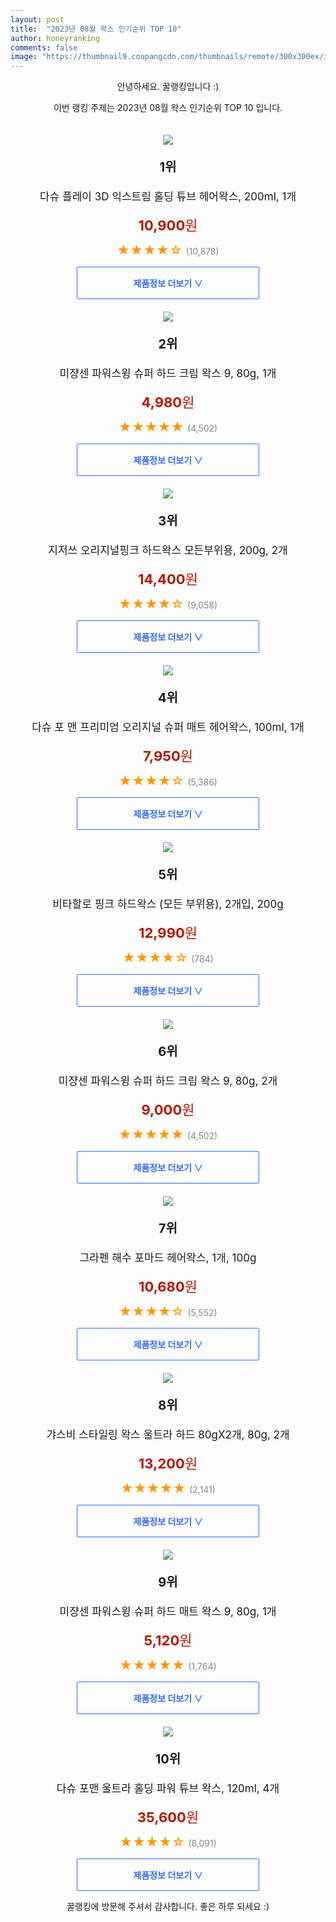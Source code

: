 ```yaml
---
layout: post
title:  "2023년 08월 왁스 인기순위 TOP 10"
author: honeyranking
comments: false
image: "https://thumbnail9.coupangcdn.com/thumbnails/remote/300x300ex/image/retail/images/8237743940964630-f24cac60-a74d-4b41-b5aa-3a6ca1dfb711.jpg"
---
```

<p style="text-align: center;">안녕하세요. 꿀랭킹입니다 :)</p>
<p style="text-align: center;">이번 랭킹 주제는 2023년 08월 왁스 인기순위 TOP 10 입니다.</p><center><img src="https://thumbnail9.coupangcdn.com/thumbnails/remote/300x300ex/image/retail/images/8237743940964630-f24cac60-a74d-4b41-b5aa-3a6ca1dfb711.jpg" style="margin-top:20px" /></center><p style="text-align: center; font-size: 20px"><b>1위</b></p><p style="text-align: center; font-size: 17px">다슈 플레이 3D 익스트림 홀딩 튜브 헤어왁스, 200ml, 1개</p><p style="text-align: center;"><span style="color: #b61800; font-size: 22px;"><b>10,900</b>원</span></p><p style="text-align: center;"><span style="color: #ff9600; font-size: 20px;">★★★★☆ </span><span style="color: #878787;">(10,878)</span></p><center><a href="https://link.coupang.com/a/5NKDk"><div style="font-size: 14px; display: inline-block; padding: 15px 90px; color: #346aff; border-radius: 2px; border: 1px solid #346aff; cursor: pointer;"><b>제품정보 더보기 &or;</b></div></a></center><center><img src="https://thumbnail7.coupangcdn.com/thumbnails/remote/300x300ex/image/retail/images/7972265255094627-bb042e7e-8ffc-4756-975a-3f08b791ac3c.png" style="margin-top:20px" /></center><p style="text-align: center; font-size: 20px"><b>2위</b></p><p style="text-align: center; font-size: 17px">미쟝센 파워스윙 슈퍼 하드 크림 왁스 9, 80g, 1개</p><p style="text-align: center;"><span style="color: #b61800; font-size: 22px;"><b>4,980</b>원</span></p><p style="text-align: center;"><span style="color: #ff9600; font-size: 20px;">★★★★★ </span><span style="color: #878787;">(4,502)</span></p><center><a href="https://link.coupang.com/a/5NKDn"><div style="font-size: 14px; display: inline-block; padding: 15px 90px; color: #346aff; border-radius: 2px; border: 1px solid #346aff; cursor: pointer;"><b>제품정보 더보기 &or;</b></div></a></center><center><img src="https://thumbnail7.coupangcdn.com/thumbnails/remote/300x300ex/image/retail/images/5303791065010506-7e5cdb4a-19a8-4262-a14a-5cf1062b6481.jpg" style="margin-top:20px" /></center><p style="text-align: center; font-size: 20px"><b>3위</b></p><p style="text-align: center; font-size: 17px">지저쓰 오리지널핑크 하드왁스 모든부위용, 200g, 2개</p><p style="text-align: center;"><span style="color: #b61800; font-size: 22px;"><b>14,400</b>원</span></p><p style="text-align: center;"><span style="color: #ff9600; font-size: 20px;">★★★★☆ </span><span style="color: #878787;">(9,058)</span></p><center><a href="https://www.coupang.com/vp/products/6625141809?itemId=15079386392&q=%EC%99%81%EC%8A%A4&sourceType=search&searchId=b87b328a8cda4fc4b68a006530990566"><div style="font-size: 14px; display: inline-block; padding: 15px 90px; color: #346aff; border-radius: 2px; border: 1px solid #346aff; cursor: pointer;"><b>제품정보 더보기 &or;</b></div></a></center><center><img src="https://thumbnail9.coupangcdn.com/thumbnails/remote/300x300ex/image/retail/images/7808534132707219-827174e9-3ac5-45a2-85fc-aafbd6cda821.jpg" style="margin-top:20px" /></center><p style="text-align: center; font-size: 20px"><b>4위</b></p><p style="text-align: center; font-size: 17px">다슈 포 맨 프리미엄 오리지널 슈퍼 매트 헤어왁스, 100ml, 1개</p><p style="text-align: center;"><span style="color: #b61800; font-size: 22px;"><b>7,950</b>원</span></p><p style="text-align: center;"><span style="color: #ff9600; font-size: 20px;">★★★★☆ </span><span style="color: #878787;">(5,386)</span></p><center><a href="https://link.coupang.com/a/5NKDq"><div style="font-size: 14px; display: inline-block; padding: 15px 90px; color: #346aff; border-radius: 2px; border: 1px solid #346aff; cursor: pointer;"><b>제품정보 더보기 &or;</b></div></a></center><center><img src="https://thumbnail8.coupangcdn.com/thumbnails/remote/300x300ex/image/retail/images/3642856059864299-cfea4c5a-f014-4ceb-a387-f9c2cfcf8f66.jpg" style="margin-top:20px" /></center><p style="text-align: center; font-size: 20px"><b>5위</b></p><p style="text-align: center; font-size: 17px">비타할로 핑크 하드왁스 (모든 부위용), 2개입, 200g</p><p style="text-align: center;"><span style="color: #b61800; font-size: 22px;"><b>12,990</b>원</span></p><p style="text-align: center;"><span style="color: #ff9600; font-size: 20px;">★★★★☆ </span><span style="color: #878787;">(784)</span></p><center><a href="https://www.coupang.com/vp/products/6570541682?itemId=14747319681&q=%EC%99%81%EC%8A%A4&sourceType=search&searchId=b87b328a8cda4fc4b68a006530990566"><div style="font-size: 14px; display: inline-block; padding: 15px 90px; color: #346aff; border-radius: 2px; border: 1px solid #346aff; cursor: pointer;"><b>제품정보 더보기 &or;</b></div></a></center><center><img src="https://thumbnail10.coupangcdn.com/thumbnails/remote/300x300ex/image/retail/images/8487948169655663-d6657090-acfe-4fcc-8896-216ebfecfaf4.crdownload" style="margin-top:20px" /></center><p style="text-align: center; font-size: 20px"><b>6위</b></p><p style="text-align: center; font-size: 17px">미쟝센 파워스윙 슈퍼 하드 크림 왁스 9, 80g, 2개</p><p style="text-align: center;"><span style="color: #b61800; font-size: 22px;"><b>9,000</b>원</span></p><p style="text-align: center;"><span style="color: #ff9600; font-size: 20px;">★★★★★ </span><span style="color: #878787;">(4,502)</span></p><center><a href="https://link.coupang.com/a/5NKDr"><div style="font-size: 14px; display: inline-block; padding: 15px 90px; color: #346aff; border-radius: 2px; border: 1px solid #346aff; cursor: pointer;"><b>제품정보 더보기 &or;</b></div></a></center><center><img src="https://thumbnail6.coupangcdn.com/thumbnails/remote/300x300ex/image/retail/images/8404420779174510-c3dd0778-5668-4047-ab95-6b7db6725814.jpg" style="margin-top:20px" /></center><p style="text-align: center; font-size: 20px"><b>7위</b></p><p style="text-align: center; font-size: 17px">그라펜 해수 포마드 헤어왁스, 1개, 100g</p><p style="text-align: center;"><span style="color: #b61800; font-size: 22px;"><b>10,680</b>원</span></p><p style="text-align: center;"><span style="color: #ff9600; font-size: 20px;">★★★★☆ </span><span style="color: #878787;">(5,552)</span></p><center><a href="https://www.coupang.com/vp/products/7304429258?itemId=17972492478&q=%EC%99%81%EC%8A%A4&sourceType=search&searchId=b87b328a8cda4fc4b68a006530990566"><div style="font-size: 14px; display: inline-block; padding: 15px 90px; color: #346aff; border-radius: 2px; border: 1px solid #346aff; cursor: pointer;"><b>제품정보 더보기 &or;</b></div></a></center><center><img src="https://thumbnail6.coupangcdn.com/thumbnails/remote/300x300ex/image/vendor_inventory/2ef2/330cbd489bcfa49721860b4e53a533d6f7761239c76a9712cb2a312ef7e1.jpg" style="margin-top:20px" /></center><p style="text-align: center; font-size: 20px"><b>8위</b></p><p style="text-align: center; font-size: 17px">갸스비 스타일링 왁스 울트라 하드 80gX2개, 80g, 2개</p><p style="text-align: center;"><span style="color: #b61800; font-size: 22px;"><b>13,200</b>원</span></p><p style="text-align: center;"><span style="color: #ff9600; font-size: 20px;">★★★★★ </span><span style="color: #878787;">(2,141)</span></p><center><a href="https://link.coupang.com/a/5NKDs"><div style="font-size: 14px; display: inline-block; padding: 15px 90px; color: #346aff; border-radius: 2px; border: 1px solid #346aff; cursor: pointer;"><b>제품정보 더보기 &or;</b></div></a></center><center><img src="https://thumbnail9.coupangcdn.com/thumbnails/remote/300x300ex/image/retail/images/8056598194761744-26ee7b14-7e2c-4c82-9213-0883352fec69.jpg" style="margin-top:20px" /></center><p style="text-align: center; font-size: 20px"><b>9위</b></p><p style="text-align: center; font-size: 17px">미쟝센 파워스윙 슈퍼 하드 매트 왁스 9, 80g, 1개</p><p style="text-align: center;"><span style="color: #b61800; font-size: 22px;"><b>5,120</b>원</span></p><p style="text-align: center;"><span style="color: #ff9600; font-size: 20px;">★★★★★ </span><span style="color: #878787;">(1,764)</span></p><center><a href="https://link.coupang.com/a/5NKDt"><div style="font-size: 14px; display: inline-block; padding: 15px 90px; color: #346aff; border-radius: 2px; border: 1px solid #346aff; cursor: pointer;"><b>제품정보 더보기 &or;</b></div></a></center><center><img src="https://thumbnail7.coupangcdn.com/thumbnails/remote/300x300ex/image/retail/images/21000872-2522-4c1f-bc2a-ee0ab98f14c84038492713350532277.png" style="margin-top:20px" /></center><p style="text-align: center; font-size: 20px"><b>10위</b></p><p style="text-align: center; font-size: 17px">다슈 포맨 울트라 홀딩 파워 튜브 왁스, 120ml, 4개</p><p style="text-align: center;"><span style="color: #b61800; font-size: 22px;"><b>35,600</b>원</span></p><p style="text-align: center;"><span style="color: #ff9600; font-size: 20px;">★★★★☆ </span><span style="color: #878787;">(6,091)</span></p><center><a href="https://link.coupang.com/a/5NKDu"><div style="font-size: 14px; display: inline-block; padding: 15px 90px; color: #346aff; border-radius: 2px; border: 1px solid #346aff; cursor: pointer;"><b>제품정보 더보기 &or;</b></div></a></center><p style="text-align: center;">꿀랭킹에 방문해 주셔서 감사합니다. 좋은 하루 되세요 :)</p>